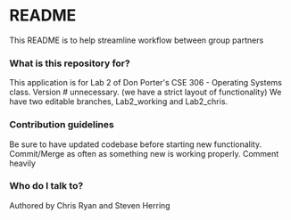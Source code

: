 # README #

This README is to help streamline workflow between group partners

### What is this repository for? ###

This application is for Lab 2 of Don Porter's CSE 306 - Operating Systems class.
Version # unnecessary. (we have a strict layout of functionality)
We have two editable branches, Lab2_working and Lab2_chris. 

### Contribution guidelines ###

Be sure to have updated codebase before starting new functionality.
Commit/Merge as often as something new is working properly.
Comment heavily

### Who do I talk to? ###

Authored by Chris Ryan and Steven Herring